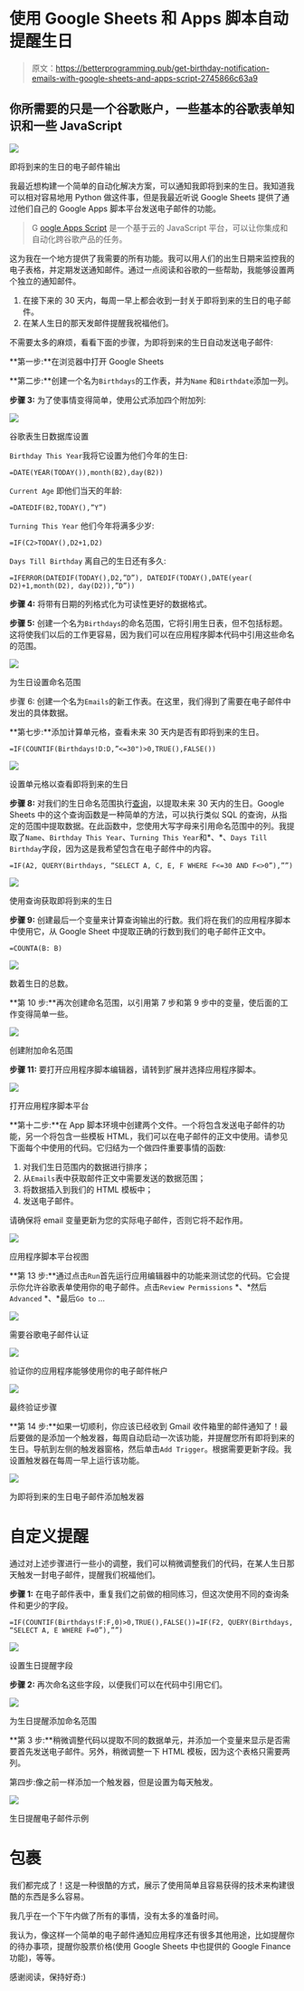 # 使用 Google Sheets 和 Apps 脚本自动提醒生日

> 原文：<https://betterprogramming.pub/get-birthday-notification-emails-with-google-sheets-and-apps-script-2745866c63a9>

## 你所需要的只是一个谷歌账户，一些基本的谷歌表单知识和一些 JavaScript

![](img/d3c630c571c998809247dc71dd08c9a6.png)

即将到来的生日的电子邮件输出

我最近想构建一个简单的自动化解决方案，可以通知我即将到来的生日。我知道我可以相对容易地用 Python 做这件事，但是我最近听说 Google Sheets 提供了通过他们自己的 Google Apps 脚本平台发送电子邮件的功能。

> G [oogle Apps Script](https://developers.google.com/apps-script) 是一个基于云的 JavaScript 平台，可以让你集成和自动化跨谷歌产品的任务。

这为我在一个地方提供了我需要的所有功能。我可以用人们的出生日期来监控我的电子表格，并定期发送通知邮件。通过一点阅读和谷歌的一些帮助，我能够设置两个独立的通知邮件。

1.  在接下来的 30 天内，每周一早上都会收到一封关于即将到来的生日的电子邮件。
2.  在某人生日的那天发邮件提醒我祝福他们。

不需要太多的麻烦，看看下面的步骤，为即将到来的生日自动发送电子邮件:

**第一步:**在浏览器中打开 Google Sheets

**第二步:**创建一个名为`Birthdays`的工作表，并为`Name` 和`Birthdate`添加一列。

**步骤 3:** 为了使事情变得简单，使用公式添加四个附加列:

![](img/531524e42abad100c85d7273e6c1f31e.png)

谷歌表生日数据库设置

`Birthday This Year`我将它设置为他们今年的生日:

```
=DATE(YEAR(TODAY()),month(B2),day(B2))
```

`Current Age` 即他们当天的年龄:

```
=DATEDIF(B2,TODAY(),”Y”)
```

`Turning This Year` 他们今年将满多少岁:

```
=IF(C2>TODAY(),D2+1,D2)
```

`Days Till Birthday` 离自己的生日还有多久:

```
=IFERROR(DATEDIF(TODAY(),D2,”D”), DATEDIF(TODAY(),DATE(year( D2)+1,month(D2), day(D2)),”D”))
```

**步骤 4:** 将带有日期的列格式化为可读性更好的数据格式。

**步骤 5:** 创建一个名为`Birthdays`的命名范围，它将引用生日表，但不包括标题。这将使我们以后的工作更容易，因为我们可以在应用程序脚本代码中引用这些命名的范围。

![](img/878b5097f756cbd0e20335feb087e61e.png)

为生日设置命名范围

步骤 6: 创建一个名为`Emails`的新工作表。在这里，我们得到了需要在电子邮件中发出的具体数据。

**第七步:**添加计算单元格，查看未来 30 天内是否有即将到来的生日。

```
=IF(COUNTIF(Birthdays!D:D,”<=30")>0,TRUE(),FALSE())
```

![](img/63973c59e0e1c47759a20e46a1652e17.png)

设置单元格以查看即将到来的生日

**步骤 8:** 对我们的生日命名范围执行[查询](https://support.google.com/docs/answer/3093343?hl=en)，以提取未来 30 天内的生日。Google Sheets 中的这个查询函数是一种简单的方法，可以执行类似 SQL 的查询，从指定的范围中提取数据。在此函数中，您使用大写字母来引用命名范围中的列。我提取了`Name`、`Birthday This Year`、`Turning This Year`和*、*、`Days Till Birthday`字段，因为这是我希望包含在电子邮件中的内容。

```
=IF(A2, QUERY(Birthdays, “SELECT A, C, E, F WHERE F<=30 AND F<>0”),””)
```

![](img/1aa6576661d1e9413fdad23eb3003944.png)

使用查询获取即将到来的生日

**步骤 9:** 创建最后一个变量来计算查询输出的行数。我们将在我们的应用程序脚本中使用它，从 Google Sheet 中提取正确的行数到我们的电子邮件正文中。

```
=COUNTA(B: B)
```

![](img/941b758406fa650a12d391211341d2df.png)

数着生日的总数。

**第 10 步:**再次创建命名范围，以引用第 7 步和第 9 步中的变量，使后面的工作变得简单一些。

![](img/51dfee388ff961718783ddf73f5a5b9e.png)

创建附加命名范围

**步骤 11:** 要打开应用程序脚本编辑器，请转到扩展并选择应用程序脚本。

![](img/ac0ac9acca7904ac4e9739121434ae77.png)

打开应用程序脚本平台

**第十二步:**在 App 脚本环境中创建两个文件。一个将包含发送电子邮件的功能，另一个将包含一些模板 HTML，我们可以在电子邮件的正文中使用。请参见下面每个中使用的代码。它归结为一个做四件重要事情的函数:

1.  对我们生日范围内的数据进行排序；
2.  从`Emails`表中获取邮件正文中需要发送的数据范围；
3.  将数据插入到我们的 HTML 模板中；
4.  发送电子邮件。

请确保将 email 变量更新为您的实际电子邮件，否则它将不起作用。

![](img/f09492734ecd8040fecee81960a92bfb.png)

应用程序脚本平台视图

**第 13 步:**通过点击`Run`首先运行应用编辑器中的功能来测试您的代码。它会提示你允许谷歌表单使用你的电子邮件。点击`Review Permissions` *、*然后`Advanced` *、*最后`Go to` *…*

![](img/04ca6666249a90a43575d9d3afa9d60d.png)

需要谷歌电子邮件认证

![](img/aabcba65da3b7be83d4b5f18fd603e2d.png)

验证你的应用程序能够使用你的电子邮件帐户

![](img/56b8b98e0e3d449b6263d386854754fa.png)

最终验证步骤

**第 14 步:**如果一切顺利，你应该已经收到 Gmail 收件箱里的邮件通知了！最后要做的是添加一个触发器，每周自动启动一次该功能，并提醒您所有即将到来的生日。导航到左侧的触发器窗格，然后单击`Add Trigger`。根据需要更新字段。我设置触发器在每周一早上运行该功能。

![](img/c1f3b94a39ccf906980c82026a9b6db0.png)

为即将到来的生日电子邮件添加触发器

# 自定义提醒

通过对上述步骤进行一些小的调整，我们可以稍微调整我们的代码，在某人生日那天触发一封电子邮件，提醒我们祝福他们。

**步骤 1:** 在电子邮件表中，重复我们之前做的相同练习，但这次使用不同的查询条件和更少的字段。

```
=IF(COUNTIF(Birthdays!F:F,0)>0,TRUE(),FALSE())=IF(F2, QUERY(Birthdays, “SELECT A, E WHERE F=0”),””)
```

![](img/c7269596577a094b0210d13475bbd16f.png)

设置生日提醒字段

**步骤 2:** 再次命名这些字段，以便我们可以在代码中引用它们。

![](img/60b0b377586362bf42d668fdadb0636b.png)

为生日提醒添加命名范围

**第 3 步:**稍微调整代码以提取不同的数据单元，并添加一个变量来显示是否需要首先发送电子邮件。另外，稍微调整一下 HTML 模板，因为这个表格只需要两列。

第四步:像之前一样添加一个触发器，但是设置为每天触发。

![](img/0e744e950b7cbd327d55561609b52766.png)

生日提醒电子邮件示例

# 包裹

我们都完成了！这是一种很酷的方式，展示了使用简单且容易获得的技术来构建很酷的东西是多么容易。

我几乎在一个下午内做了所有的事情，没有太多的准备时间。

我认为，像这样一个简单的电子邮件通知应用程序还有很多其他用途，比如提醒你的待办事项，提醒你股票价格(使用 Google Sheets 中也提供的 Google Finance 功能)，等等。

感谢阅读，保持好奇:)
